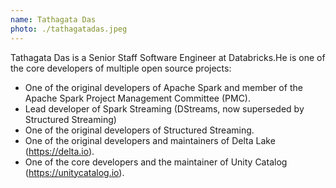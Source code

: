```yaml
---
name: Tathagata Das
photo: ./tathagatadas.jpeg
---
```


Tathagata Das is a Senior Staff Software Engineer at Databricks.He is one of the core developers of multiple open source projects:

- One of the original developers of Apache Spark and member of the Apache Spark Project Management Committee (PMC).
- Lead developer of Spark Streaming (DStreams, now superseded by Structured Streaming)
- One of the original developers of Structured Streaming.
- One of the original developers and maintainers of Delta Lake (https://delta.io).
- One of the core developers and the maintainer of Unity Catalog (https://unitycatalog.io).
